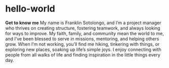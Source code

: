 # hello-world

**Get to know me**
My name is Franklin Sotolongo, and I’m a project manager who thrives on creating structure, fostering teamwork, and always looking for ways to improve. My faith, family, and community mean the world to me, and I’ve been blessed to serve in missions, mentoring, and helping others grow. When I’m not working, you’ll find me hiking, tinkering with things, or exploring new places, soaking up life’s simple joys. I enjoy connecting with people from all walks of life and finding inspiration in the little things every day.
